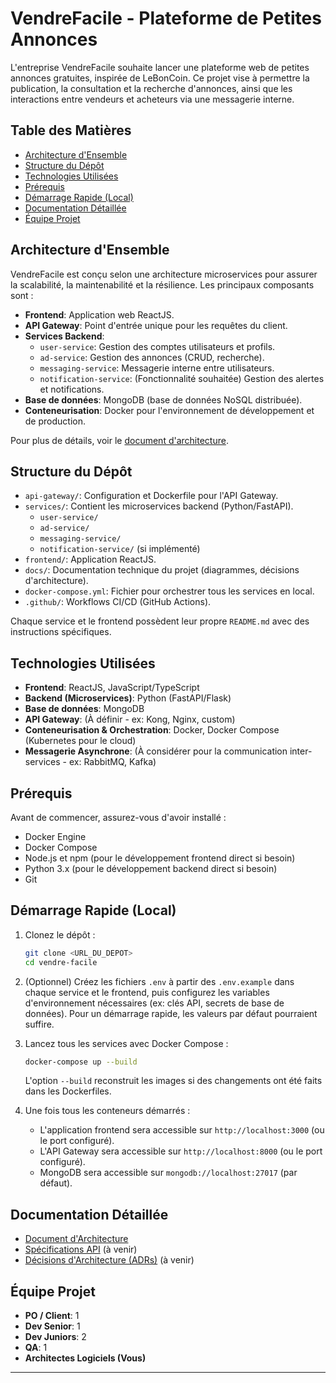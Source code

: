 # VendreFacile - Plateforme de Petites Annonces

L'entreprise VendreFacile souhaite lancer une plateforme web de petites annonces gratuites, inspirée de LeBonCoin. Ce projet vise à permettre la publication, la consultation et la recherche d'annonces, ainsi que les interactions entre vendeurs et acheteurs via une messagerie interne.

## Table des Matières

- [Architecture d'Ensemble](#architecture-densemble)
- [Structure du Dépôt](#structure-du-dépôt)
- [Technologies Utilisées](#technologies-utilisées)
- [Prérequis](#prérequis)
- [Démarrage Rapide (Local)](#démarrage-rapide-local)
- [Documentation Détaillée](#documentation-détaillée)
- [Équipe Projet](#équipe-projet)

## Architecture d'Ensemble

VendreFacile est conçu selon une architecture microservices pour assurer la scalabilité, la maintenabilité et la résilience.
Les principaux composants sont :

- **Frontend**: Application web ReactJS.
- **API Gateway**: Point d'entrée unique pour les requêtes du client.
- **Services Backend**:
    - `user-service`: Gestion des comptes utilisateurs et profils.
    - `ad-service`: Gestion des annonces (CRUD, recherche).
    - `messaging-service`: Messagerie interne entre utilisateurs.
    - `notification-service`: (Fonctionnalité souhaitée) Gestion des alertes et notifications.
- **Base de données**: MongoDB (base de données NoSQL distribuée).
- **Conteneurisation**: Docker pour l'environnement de développement et de production.

Pour plus de détails, voir le [document d'architecture](./docs/architecture.md).

## Structure du Dépôt

- `api-gateway/`: Configuration et Dockerfile pour l'API Gateway.
- `services/`: Contient les microservices backend (Python/FastAPI).
    - `user-service/`
    - `ad-service/`
    - `messaging-service/`
    - `notification-service/` (si implémenté)
- `frontend/`: Application ReactJS.
- `docs/`: Documentation technique du projet (diagrammes, décisions d'architecture).
- `docker-compose.yml`: Fichier pour orchestrer tous les services en local.
- `.github/`: Workflows CI/CD (GitHub Actions).

Chaque service et le frontend possèdent leur propre `README.md` avec des instructions spécifiques.

## Technologies Utilisées

- **Frontend**: ReactJS, JavaScript/TypeScript
- **Backend (Microservices)**: Python (FastAPI/Flask)
- **Base de données**: MongoDB
- **API Gateway**: (À définir - ex: Kong, Nginx, custom)
- **Conteneurisation & Orchestration**: Docker, Docker Compose (Kubernetes pour le cloud)
- **Messagerie Asynchrone**: (À considérer pour la communication inter-services - ex: RabbitMQ, Kafka)

## Prérequis

Avant de commencer, assurez-vous d'avoir installé :

- Docker Engine
- Docker Compose
- Node.js et npm (pour le développement frontend direct si besoin)
- Python 3.x (pour le développement backend direct si besoin)
- Git

## Démarrage Rapide (Local)

1.  Clonez le dépôt :
    ```bash
    git clone <URL_DU_DEPOT>
    cd vendre-facile
    ```

2.  (Optionnel) Créez les fichiers `.env` à partir des `.env.example` dans chaque service et le frontend, puis configurez les variables d'environnement nécessaires (ex: clés API, secrets de base de données). Pour un démarrage rapide, les valeurs par défaut pourraient suffire.

3.  Lancez tous les services avec Docker Compose :
    ```bash
    docker-compose up --build
    ```
    L'option `--build` reconstruit les images si des changements ont été faits dans les Dockerfiles.

4.  Une fois tous les conteneurs démarrés :
    - L'application frontend sera accessible sur `http://localhost:3000` (ou le port configuré).
    - L'API Gateway sera accessible sur `http://localhost:8000` (ou le port configuré).
    - MongoDB sera accessible sur `mongodb://localhost:27017` (par défaut).

## Documentation Détaillée

- [Document d'Architecture](./docs/architecture.md)
- [Spécifications API](./docs/api-specs/) (à venir)
- [Décisions d'Architecture (ADRs)](./docs/adrs/) (à venir)

## Équipe Projet

- **PO / Client**: 1
- **Dev Senior**: 1
- **Dev Juniors**: 2
- **QA**: 1
- **Architectes Logiciels (Vous)**

---